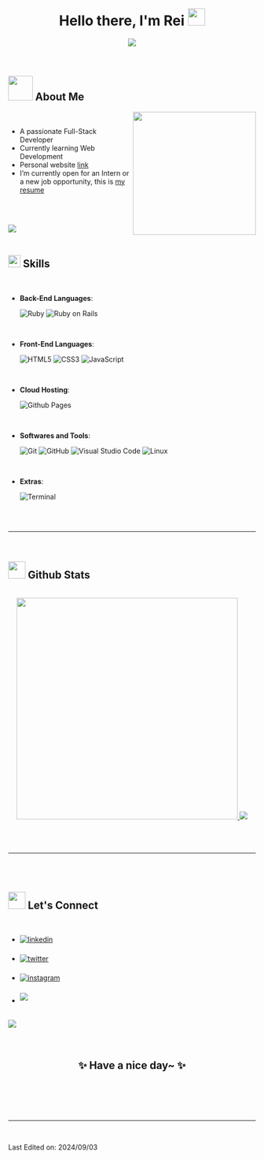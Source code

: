 
<h1 align="center"><b>Hello there, I'm Rei </b><img src="https://media.giphy.com/media/hvRJCLFzcasrR4ia7z/giphy.gif" width="35"></h1>
<!--  -->
<p align="center">
  <a href="https://github.com/DenverCoder1/readme-typing-svg"><img src="https://readme-typing-svg.demolab.com?font=Fira+Code&weight=500&size=25&pause=1000&width=435&lines=Full-Stack+Web+Developer;Always+learning+new+things;Passionate+about+Tech+%26+Japan"></a>
</p>


<br>

## <picture><img src = "https://media2.giphy.com/media/f8h8oEShbB1YuagU6i/giphy.gif" width = 50px></picture> **About Me**

<picture> <img align="right" src="https://media.giphy.com/media/L1KpkdbH8aEkXow8eV/giphy.gif" width = 250px></picture>

<br>

- A passionate Full-Stack Developer
- Currently learning Web Development
- Personal website [link](https://mauoser.github.io/profile/)
- I’m currently open for an Intern or a new job opportunity, this is [my resume](https://read.cv/)

<br><br>

<img src="https://user-images.githubusercontent.com/73097560/115834477-dbab4500-a447-11eb-908a-139a6edaec5c.gif"><br><br>

## <img src="https://media2.giphy.com/media/QssGEmpkyEOhBCb7e1/giphy.gif?cid=ecf05e47a0n3gi1bfqntqmob8g9aid1oyj2wr3ds3mg700bl&rid=giphy.gif" width ="25"><b> Skills</b>
<br>

<p align="center">

- **Back-End Languages**:
    
    ![Ruby](https://img.shields.io/badge/ruby-CC342D?style=for-the-badge&logo=ruby)
    ![Ruby on Rails](https://img.shields.io/badge/ruby%20on%20rails-D30001?style=for-the-badge&logo=rubyonrails)

<br>   
    
- **Front-End Languages**:

   ![HTML5](https://img.shields.io/badge/HTML5%20-%23E34F26.svg?style=for-the-badge&logo=html5&logoColor=white)
   ![CSS3](https://img.shields.io/badge/CSS%20-%231572B6.svg?style=for-the-badge&logo=css3&logoColor=white)
   ![JavaScript](https://img.shields.io/badge/JavaScript%20-%23F7DF1E.svg?style=for-the-badge&logo=javascript&logoColor=black)

<br>

- **Cloud Hosting**:

    ![Github Pages](https://img.shields.io/badge/GitHub%20Pages-%23327FC7.svg?style=for-the-badge&logo=github&logoColor=white)
    
<br>

- **Softwares and Tools**:

    ![Git](https://img.shields.io/badge/git-%23F05033.svg?style=for-the-badge&logo=git&logoColor=white)
    ![GitHub](https://img.shields.io/badge/github-%23121011.svg?style=for-the-badge&logo=github&logoColor=white)
    ![Visual Studio Code](https://img.shields.io/badge/Visual%20Studio%20Code-0078d7.svg?style=for-the-badge&logo=visual-studio-code&logoColor=white)
    ![Linux](https://img.shields.io/badge/Linux-FCC624?style=for-the-badge&logo=linux&logoColor=black) 

<br>

- **Extras**:

    ![Terminal](https://img.shields.io/badge/Terminal-%23054020?style=for-the-badge&logo=gnu-bash&logoColor=white)

</p>

<br>
<br>

-----

<br>


## <img src="https://media.giphy.com/media/iY8CRBdQXODJSCERIr/giphy.gif" width="35"><b> Github Stats </b>
<br>

<div align="center">

<a href="https://github.com/Mauoser/">
  <img src="https://github-readme-stats.vercel.app/api?username=Mauoser&rank_icon=github&show_icons=true&theme=github_dark_dimmed" width="450"/>
   <img src="https://github-readme-stats.vercel.app/api/top-langs/?username=Mauoser&layout=compact&theme=github_dark_dimmed"/>

</a>
</div>

<br>
<br>
<br>

-----

<br>
<br>

## <img src="https://media.giphy.com/media/iPRtIf0OlGlSnNfV7W/giphy.gif" width="35"><b> Let's Connect </b>
<br>
<div align='left'>

<ul>

<li>
<a href="https://www.linkedin.com/in/zenrei/" target="_blank">
<img src="https://img.shields.io/badge/linkedin:  @zenrei-%2300acee.svg?color=405DE6&style=for-the-badge&logo=linkedin&logoColor=white" alt=linkedin style="margin-bottom: 5px;"/>
</a>
</li>

<br>

<li>
<a href="https://x.com/mauoser" target="_blank">
<img src="https://img.shields.io/badge/x:  @mauoser-%2300acee.svg?color=14171a&style=for-the-badge&logo=x&logoColor=white" alt=twitter style="margin-bottom: 5px;"/>
</a>
</li>

<br>

<li>
<a href="https://www.instagram.com/rei_zeni" target="_blank">
<img src="https://img.shields.io/badge/instagram:  @mauoser-%2300acee.svg?color=c13584&style=for-the-badge&logo=instagram&logoColor=white" alt=instagram style="margin-bottom: 5px;"/>
</a>
</li>

<br>

<li>
<a href="mailto:zenreijp@gmail.com" target="_blank">
<img src="https://img.shields.io/badge/gmail:  zenreijp@gmail.com-%23EA4335.svg?style=for-the-badge&logo=gmail&logoColor=white" t=mail style="margin-bottom: 5px;" />
</a>
</li>
	
</ul>
</div>

<br>
<img src="https://user-images.githubusercontent.com/73097560/115834477-dbab4500-a447-11eb-908a-139a6edaec5c.gif">
<br>
<br>
<br>

<div align='center'>

## <b>✨ Have a nice day~ ✨</b>

</div>
<br>
<br>
<br>
<br>

---

<br>

Last Edited on: 2024/09/03
